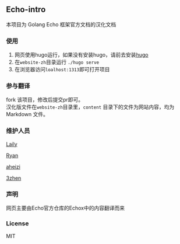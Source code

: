 ## Echo-intro 

本项目为 Golang Echo 框架官方文档的汉化文档  

### 使用

1. 网页使用hugo运行，如果没有安装hugo，请前去安装[hugo](https://gohugo.io/)  
2. 在`website-zh`目录运行 `./hugo serve`  
3. 在浏览器访问`loalhost:1313`即可打开项目

### 参与翻译

fork 该项目，修改后提交pr即可。  
汉化版文件在`website-zh`目录里，`content` 目录下的文件为网站内容，均为 Markdown 文件。

### 维护人员

[Laily](https://github.com/Laily123)

[Ryan](https://github.com/ryanpro8278)

[aheizi](https://github.com/aheizi)

[3zhen](https://github.com/3zheng)

### 声明

网页主要由Echo官方仓库的Echox中的内容翻译而来

### License

MIT 

